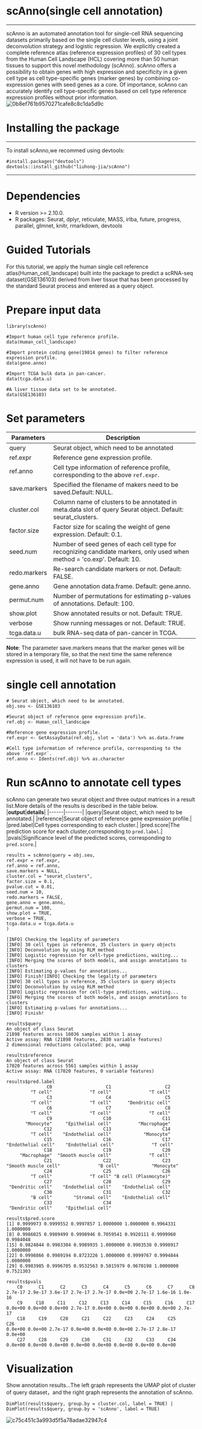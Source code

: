 # scAnno(single cell annotation)

***

scAnno is an automated annotation tool for single-cell RNA sequencing datasets primarily based on the single cell cluster levels, using a joint deconvolution strategy and logistic regression. We explicitly created a complete reference atlas (reference expression profiles) of 30 cell types from the Human Cell Landscape (HCL) covering more than 50 human tissues to support this novel methodology (scAnno). scAnno offers a possibility to obtain genes with high expression and specificity in a given cell type as cell type-specific genes (marker genes) by combining co-expression genes with seed genes as a core. Of importance, scAnno can accurately identify cell type-specific genes based on cell type reference expression profiles without prior information. 
![0b8ef761b9570271cafe8c8c1da5d9c](https://user-images.githubusercontent.com/115637576/225221093-25bc6048-40f5-4d81-b890-ceddb6f10223.png)

# Installing the package

***
 
To install scAnno,we recommed using devtools:  

    #install.packages("devtools")  
    devtools::install_github("liuhong-jia/scAnno")  

***

# Dependencies
- R version >= 2.10.0.
- R packages: Seurat, dplyr, reticulate, MASS, irlba, future, progress, parallel, glmnet, knitr, rmarkdown, devtools

# Guided Tutorials
For this tutorial, we apply the human single cell reference atlas(Human_cell_landscape) built into the package to predict a scRNA-seq dataset(GSE136103) derived from liver tissue that has been processed by the standard Seurat process and entered as a query object.


# Prepare input data

    library(scAnno)
    
    #Import human cell type reference profile.
    data(Human_cell_landscape)
    
    #Import protein coding gene(19814 genes) to filter reference expression profile.
    data(gene.anno)
    
    #Import TCGA bulk data in pan-cancer.
    data(tcga.data.u)
    
    #A liver tissue data set to be annotated.
    data(GSE136103)
    
  
# Set parameters
|**Parameters**|**Description**                      |
|----------|-----------------------------------------|
|query     |Seurat object, which need to be annotated|
|ref.expr  |Reference gene expression profile.       |
|ref.anno  |Cell type information of reference profile, corresponding to the above `ref.expr`.|
|save.markers|Specified the filename of makers need to be saved.Default: NULL.|
|cluster.col|Column name of clusters to be annotated in meta.data slot of query Seurat object. Default: seurat_clusters.|
|factor.size|Factor size for scaling the weight of gene expression. Default: 0.1.|
|seed.num|Number of seed genes of each cell type for recognizing candidate markers, only used when method = 'co.exp'. Default: 10.|
|redo.markers|Re-search candidate markers or not. Default: FALSE.|
|gene.anno|Gene annotation data.frame. Default: gene.anno.|
|permut.num|Number of permutations for estimating p-values of annotations. Default: 100.|
|show.plot|Show annotated results or not. Default: TRUE.|
|verbose|Show running messages or not. Default: TRUE.|
|tcga.data.u|bulk RNA-seq data of pan-cancer in TCGA.|

**Note**: The parameter save.markers means that the marker genes will be stored in a temporary file, so that the next time the same reference expression is used, it will not have to be run again.
# single cell annotation

    # Seurat object, which need to be annotated.
    obj.seu <- GSE136103
    
    #Seurat object of reference gene expression profile.
    ref.obj <- Human_cell_landscape
    
    #Reference gene expression profile.
    ref.expr <- GetAssayData(ref.obj, slot = 'data') %>% as.data.frame
    
    #Cell type information of reference profile, corresponding to the above `ref.expr`.
    ref.anno <- Idents(ref.obj) %>% as.character
    
# Run scAnno to annotate cell types
scAnno can generate two seurat object and three output matrices in a result list.More details of the results is described in the table below.
|**output**|**details**|
|------|-------|
|query|Seurat object, which need to be annotated.|
|reference|Seurat object of reference gene expression profile.|
|pred.label|Cell types corresponding to each cluster.|
|pred.score|The prediction score for each cluster,corresponding to `pred.label`.|
|pvals|Significance level of the predicted scores, corresponding to `pred.score`.|

	results = scAnno(query = obj.seu,
	ref.expr = ref.expr,
	ref.anno = ref.anno,
	save.markers = NULL,
	cluster.col = "seurat_clusters",
	factor.size = 0.1,
	pvalue.cut = 0.01,
	seed.num = 10,
	redo.markers = FALSE,
	gene.anno = gene.anno,
	permut.num = 100,
	show.plot = TRUE,
	verbose = TRUE,
	tcga.data.u = tcga.data.u
	)
	
	[INFO] Checking the legality of parameters
	[INFO] 30 cell types in reference, 35 clusters in query objects
	[INFO] Deconvolution by using RLM method
	[INFO] Logistic regression for cell-type predictions, waiting...
	[INFO] Merging the scores of both models, and assign annotations to clusters
	[INFO] Estimating p-values for annotations...
	[INFO] Finish![INFO] Checking the legality of parameters
	[INFO] 30 cell types in reference, 35 clusters in query objects
	[INFO] Deconvolution by using RLM method
	[INFO] Logistic regression for cell-type predictions, waiting...
	[INFO] Merging the scores of both models, and assign annotations to clusters
	[INFO] Estimating p-values for annotations...
	[INFO] Finish!
	
	results$query
	An object of class Seurat
	21898 features across 16036 samples within 1 assay
	Active assay: RNA (21898 features, 2830 variable features)
	2 dimensional reductions calculated: pca, umap
	
	results$reference
	An object of class Seurat
	17020 features across 5561 samples within 1 assay
	Active assay: RNA (17020 features, 0 variable features)

    results$pred.label
                   C0                    C1                    C2 
             "T cell"              "T cell"              "T cell" 
                   C3                    C4                    C5 
             "T cell"              "T cell"      "Dendritic cell" 
                   C6                    C7                    C8 
             "T cell"              "T cell"              "T cell" 
                   C9                   C10                   C11 
           "Monocyte"     "Epithelial cell"          "Macrophage" 
                  C12                   C13                   C14 
             "T cell"    "Endothelial cell"            "Monocyte" 
                  C15                   C16                   C17 
	"Endothelial cell"    "Endothelial cell"              "T cell" 
                  C18                   C19                   C20 
         "Macrophage"  "Smooth muscle cell"              "T cell" 
                  C21                   C22                   C23 
	"Smooth muscle cell"              "B cell"            "Monocyte" 
                  C24                   C25                   C26 
             "T cell"              "T cell" "B cell (Plasmocyte)" 
                  C27                   C28                   C29 
     "Dendritic cell"    "Endothelial cell"    "Endothelial cell" 
                  C30                   C31                   C32 
             "B cell"        "Stromal cell"    "Endothelial cell" 
                  C33                   C34 
     "Dendritic cell"     "Epithelial cell"

    results$pred.score
	[1] 0.9999973 0.9999552 0.9997857 1.0000000 1.0000000 0.9964331 1.0000000
 	[8] 0.9986025 0.9989499 0.9998946 0.7059541 0.9920111 0.9999960 0.9984048
	[15] 0.9824844 0.9903304 0.9989935 1.0000000 0.9903538 0.9998917 1.0000000
	[22] 0.9998866 0.9989194 0.8723226 1.0000000 0.9999767 0.9994844 1.0000000
	[29] 0.9983985 0.9996705 0.9532563 0.5015979 0.9670198 1.0000000 0.7521303
    
    results$pvals
     	C0      C1      C2      C3      C4      C5      C6      C7      C8 
	2.7e-17 2.9e-17 3.6e-17 2.7e-17 2.7e-17 0.0e+00 2.7e-17 1.6e-16 1.0e-16 
     	C9     C10     C11     C12     C13     C14     C15     C16     C17 
	0.0e+00 0.0e+00 0.0e+00 2.7e-17 0.0e+00 0.0e+00 0.0e+00 0.0e+00 2.7e-17 
    	C18     C19     C20     C21     C22     C23     C24     C25     C26 
	0.0e+00 0.0e+00 2.7e-17 0.0e+00 0.0e+00 0.0e+00 2.7e-17 2.8e-17 0.0e+00 
    	C27     C28     C29     C30     C31     C32     C33     C34 
	0.0e+00 0.0e+00 0.0e+00 0.0e+00 0.0e+00 0.0e+00 0.0e+00 0.0e+00

# Visualization
Show annotation results...The left graph represents the UMAP plot of cluster of query dataset，and the right graph represents the annotation of scAnno.

    DimPlot(results$query, group.by = cluster.col, label = TRUE) | DimPlot(results$query, group.by = 'scAnno', label = TRUE)
    
![c75c451c3a993d5f5a78adae32947c4](https://user-images.githubusercontent.com/115637576/218242912-44df6b81-7501-4840-aa1d-d97bb7121aea.png)

